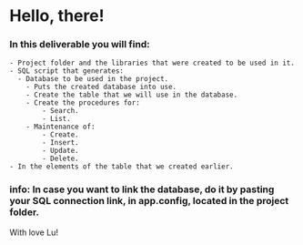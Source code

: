 # Hello, there!
### In this deliverable you will find:
    - Project folder and the libraries that were created to be used in it.
    - SQL script that generates:
      - Database to be used in the project.
        - Puts the created database into use.
        - Create the table that we will use in the database.
        - Create the procedures for:
            - Search.
            - List.
        - Maintenance of:
            - Create.
            - Insert.
            - Update.
            - Delete.
    - In the elements of the table that we created earlier.
           
### info: In case you want to link the database, do it by pasting your SQL connection link, in app.config, located in the project folder.

With love
Lu!
